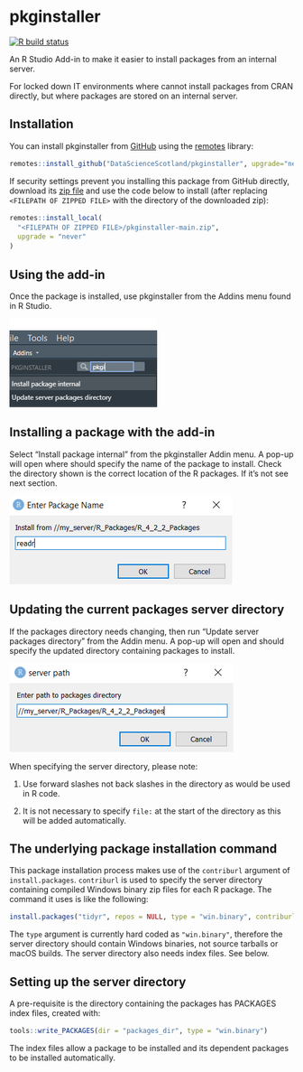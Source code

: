 
<!-- README.md is generated from README.Rmd. Please edit that file -->

# pkginstaller

<!-- badges: start -->

[![R build
status](https://github.com/DataScienceScotland/pkginstaller/workflows/R-CMD-check/badge.svg)](https://github.com/DataScienceScotland/pkginstaller/actions)
<!-- badges: end -->

An R Studio Add-in to make it easier to install packages from an
internal server.

For locked down IT environments where cannot install packages from CRAN
directly, but where packages are stored on an internal server.

## Installation

You can install pkginstaller from [GitHub](https://github.com/) using
the
[remotes](https://cran.r-project.org/web/packages/remotes/index.html)
library:

``` r
remotes::install_github("DataScienceScotland/pkginstaller", upgrade="never")
```

If security settings prevent you installing this package from GitHub
directly, download its [zip
file](https://github.com/DataScienceScotland/pkginstaller/archive/refs/heads/main.zip)
and use the code below to install (after replacing
`<FILEPATH OF ZIPPED FILE>` with the directory of the downloaded zip):

``` r
remotes::install_local(
  "<FILEPATH OF ZIPPED FILE>/pkginstaller-main.zip",
  upgrade = "never"
)
```

## Using the add-in

Once the package is installed, use pkginstaller from the Addins menu
found in R Studio.

![image-1](man/figures/Addin_img.png)

## Installing a package with the add-in

Select “Install package internal” from the pkginstaller Addin menu. A
pop-up will open where should specify the name of the package to
install. Check the directory shown is the correct location of the R
packages. If it’s not see next section.

![image-2](man/figures/Install_img.png)

## Updating the current packages server directory

If the packages directory needs changing, then run “Update server
packages directory” from the Addin menu. A pop-up will open and should
specify the updated directory containing packages to install.

![image-3](man/figures/Server_img.png)

When specifying the server directory, please note:

1.  Use forward slashes not back slashes in the directory as would be
    used in R code.

2.  It is not necessary to specify `file:` at the start of the directory
    as this will be added automatically.

## The underlying package installation command

This package installation process makes use of the `contriburl` argument
of `install.packages`. `contriburl` is used to specify the server
directory containing compiled Windows binary zip files for each R
package. The command it uses is like the following:

``` r
install.packages("tidyr", repos = NULL, type = "win.binary", contriburl = "file://internal_server/R_4_2_2_Packages")
```

The `type` argument is currently hard coded as `"win.binary"`, therefore
the server directory should contain Windows binaries, not source
tarballs or macOS builds. The server directory also needs index files.
See below.

## Setting up the server directory

A pre-requisite is the directory containing the packages has PACKAGES
index files, created with:

``` r
tools::write_PACKAGES(dir = "packages_dir", type = "win.binary")
```

The index files allow a package to be installed and its dependent
packages to be installed automatically.
